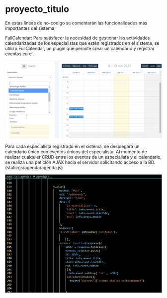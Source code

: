 # proyecto_titulo

En estas líneas de no-codigo se comentarán las funcionalidades más importantes del sistema.

FullCalendar: Para satisfacer la necesidad de gestionar las actividades calendarizadas de los especialistas que estén registrados en el sistema, se utilizó FullCalendar,
un plugin que permite crear un calendario y registrar eventos en el.

![Screenshot](1.png)

Para cada especialista registrado en el sistema, se desplegará un calendario único con eventos únicos del especialista. Al momento de realizar cualquier CRUD entre los eventos
de un especialista y el calendario, se realiza una petición AJAX hacia el servidor solicitando acceso a la BD. (static/js/agenda/agenda.js)

![Screenshot](2.png)


